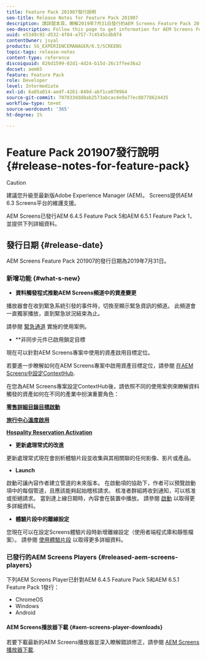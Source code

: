 ```yaml
---
title: Feature Pack 201907發行說明
seo-title: Release Notes for Feature Pack 201907
description: 請詳閱本頁，瞭解2019年7月31日發行的AEM Screens Feature Pack 201907的相關資訊。
seo-description: Follow this page to get information for AEM Screens Feature Pack 201907 released on July 31, 2019.
uuid: e5349c92-d532-4f04-a757-7c4545cdb074
contentOwner: jsyal
products: SG_EXPERIENCEMANAGER/6.5/SCREENS
topic-tags: release-notes
content-type: reference
discoiquuid: 826d1599-02d1-4d24-b15d-26c1ffee36a2
docset: aem65
feature: Feature Pack
role: Developer
level: Intermediate
exl-id: 6a05a014-aedf-4261-849d-abf1ce070964
source-git-commit: 707833ddd8ab2573abcac4e9a77ec88778624435
workflow-type: tm+mt
source-wordcount: '365'
ht-degree: 1%

---
```


# Feature Pack 201907發行說明 {#release-notes-for-feature-pack}

>[!CAUTION]
>
>建議您升級至最新版Adobe Experience Manager (AEM)。 Screens提供AEM 6.3 Screens平台的維護支援。

AEM Screens已發行AEM 6.4.5 Feature Pack 5和AEM 6.5.1 Feature Pack 1，並提供下列詳細資料。

## 發行日期 {#release-date}

AEM Screens Feature Pack 201907的發行日期為2019年7月31日。

### 新增功能 {#what-s-new}

* **資料觸發程式推動AEM Screens頻道中的資產變更**

播放器會在收到緊急系統引發的事件時，切換至顯示緊急資訊的頻道。 此頻道會一直獨家播放，直到緊急狀況結束為止。

請參閱 [緊急通道](emergency-channel.md) 實施的使用案例。

* **非同步元件已啟用鎖定目標

現在可以針對AEM Screens專案中使用的資產啟用目標定位。

若要進一步瞭解如何在AEM Screens專案中啟用資產目標定位，請參閱 [在AEM Screens中設定ContextHub](configuring-context-hub.md).

在您為AEM Screens專案設定ContextHub後，請依照不同的使用案例來瞭解資料觸發的資產如何在不同的產業中扮演重要角色：

**[零售詳細目錄目標啟動](retail-inventory-activation.md)**

**[旅行中心溫度啟用](local-temperature-activation.md)**

**[Hospality Reservation Activation](hospitality-reservation-activation.md)**

* **更新處理常式的改進**

更新處理常式現在會剖析體驗片段並收集與其相關聯的任何影像、影片或產品。

* **Launch**

啟動可讓內容作者建立管道的未來版本。 在啟動項的協助下，作者可以預覽啟動項中的每個管道，且應該能夠起始稽核請求。 核准者群組將收到通知，可以核准或拒絕請求。 當到達上線日期時，內容會在裝置中播放。
請參閱 [啟動](launches.md) 以取得更多詳細資料。

* **體驗片段中的離線設定**

您現在可以在設定Screens體驗片段時新增離線設定（使用者端程式庫和靜態檔案）。 請參閱 [使用體驗片段](experience-fragments-in-screens.md) 以取得更多詳細資料。

### 已發行的AEM Screens Players {#released-aem-screens-players}

下列AEM Screens Player已針對AEM 6.4.5 Feature Pack 5和AEM 6.5.1 Feature Pack 1發行：

* ChromeOS
* Windows
* Android

#### AEM Screens播放器下載  {#aem-screens-player-downloads}

若要下載最新的AEM Screens播放器並深入瞭解錯誤修正，請參閱 [AEM Screens播放器下載](https://download.macromedia.com/screens/).
